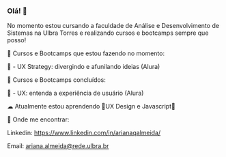 ### Olá! 🐇

No momento estou cursando a faculdade de Análise e Desenvolvimento de Sistemas na Ulbra Torres e realizando cursos e bootcamps sempre que posso!

🍰 Cursos e Bootcamps que estou fazendo no momento:

🌸 - UX Strategy: divergindo e afunilando ideias (Alura)

🍰 Cursos e Bootcamps concluídos:

🌸 - UX: entenda a experiência de usuário (Alura)

☁ Atualmente estou aprendendo 🍓UX Design e Javascript🍓



💌 Onde me encontrar:

Linkedin: https://www.linkedin.com/in/arianaqalmeida/

Email: ariana.almeida@rede.ulbra.br
